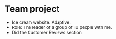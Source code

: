 # Team project

- Ice cream website. Adaptive. 
- Role: The leader of a group of 10 people with me. 
- Did the Customer Reviews section

